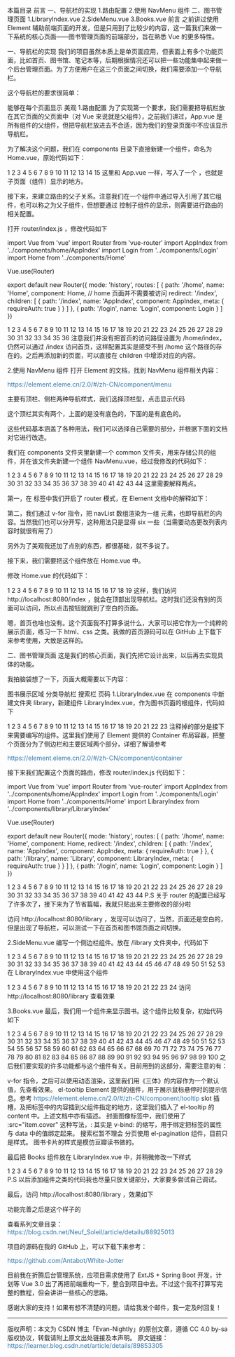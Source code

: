 本篇目录
前言
一、导航栏的实现 1.路由配置 2.使用 NavMenu 组件
二、图书管理页面
1.LibraryIndex.vue
2.SideMenu.vue
3.Books.vue
前言
之前讲过使用 Element 辅助前端页面的开发，但是只用到了比较少的内容，这一篇我们来做一下系统的核心页面——图书管理页面的前端部分，旨在熟悉 Vue 的更多特性。

一、导航栏的实现
我们的项目虽然本质上是单页面应用，但表面上有多个功能页面，比如首页、图书馆、笔记本等，后期根据情况还可以把一些功能集中起来做一个后台管理页面。为了方便用户在这三个页面之间切换，我们需要添加一个导航栏。

这个导航栏的要求很简单：

能够在每个页面显示
美观 1.路由配置
为了实现第一个要求，我们需要把导航栏放在其它页面的父页面中（对 Vue 来说就是父组件），之前我们讲过，App.vue 是所有组件的父组件，但把导航栏放进去不合适，因为我们的登录页面中不应该显示导航栏。

为了解决这个问题，我们在 components 目录下直接新建一个组件，命名为 Home.vue，原始代码如下：

<template>
  <div>
    <router-view/>
  </div>
</template>

<script>
  export default {
    name: 'Home'
  }
</script>

<style scoped>

</style>

1
2
3
4
5
6
7
8
9
10
11
12
13
14
15
这里和 App.vue 一样，写入了一个 <router-view/>，也就是子页面（组件）显示的地方。

接下来，来建立路由的父子关系。注意我们在一个组件中通过导入引用了其它组件，也可以称之为父子组件，但想要通过 <router-view/> 控制子组件的显示，则需要进行路由的相关配置。

打开 router/index.js ，修改代码如下

import Vue from 'vue'
import Router from 'vue-router'
import AppIndex from '../components/home/AppIndex'
import Login from '../components/Login'
import Home from '../components/Home'

Vue.use(Router)

export default new Router({
mode: 'history',
routes: [
{
path: '/home',
name: 'Home',
component: Home,
// home 页面并不需要被访问
redirect: '/index',
children: [
{
path: '/index',
name: 'AppIndex',
component: AppIndex,
meta: {
requireAuth: true
}
}
]
},
{
path: '/login',
name: 'Login',
component: Login
}
]
})

1
2
3
4
5
6
7
8
9
10
11
12
13
14
15
16
17
18
19
20
21
22
23
24
25
26
27
28
29
30
31
32
33
34
35
36
注意我们并没有把首页的访问路径设置为 /home/index，仍然可以通过 /index 访问首页，这样配置其实是感受不到 /home 这个路径的存在的。之后再添加新的页面，可以直接在 children 中增添对应的内容。

2.使用 NavMenu 组件
打开 Element 的文档，找到 NavMenu 组件相关内容：

https://element.eleme.cn/2.0/#/zh-CN/component/menu

主要有顶栏、侧栏两种导航样式，我们选择顶栏型，点击显示代码

这个顶栏其实有两个，上面的是没有底色的，下面的是有底色的。

这些代码基本涵盖了各种用法，我们可以选择自己需要的部分，并根据下面的文档对它进行改造。

我们在 components 文件夹里新建一个 common 文件夹，用来存储公共的组件，并在该文件夹新建一个组件 NavMenu.vue，经过我修改的代码如下：

<template>
    <el-menu
      :default-active="'/index'"
      router
      mode="horizontal"
      background-color="white"
      text-color="#222"
      active-text-color="red"
      style="min-width: 1300px">
      <el-menu-item v-for="(item,i) in navList" :key="i" :index="item.name">
        {{ item.navItem }}
      </el-menu-item>
      <a href="#nowhere" style="color: #222;float: right;padding: 20px;">更多功能</a>
      <i class="el-icon-menu" style="float:right;font-size: 45px;color: #222;padding-top: 8px"></i>
      <span style="position: absolute;padding-top: 20px;right: 43%;font-size: 20px;font-weight: bold">White Jotter - Your Mind Palace</span>
    </el-menu>
</template>

<script>
  export default {
    name: 'NavMenu',
    data () {
      return {
        navList: [
          {name: '/index', navItem: '首页'},
          {name: '/jotter', navItem: '笔记本'},
          {name: '/library', navItem: '图书馆'},
          {name: '/admin', navItem: '个人中心'}
        ]
      }
    }
  }
</script>

<style scoped>
  a{
    text-decoration: none;
  }

  span {
    pointer-events: none;
  }
</style>

1
2
3
4
5
6
7
8
9
10
11
12
13
14
15
16
17
18
19
20
21
22
23
24
25
26
27
28
29
30
31
32
33
34
35
36
37
38
39
40
41
42
43
44
这里需要解释两点。

第一，在 <el-menu> 标签中我们开启了 router 模式，在 Element 文档中的解释如下：

第二，我们通过 v-for 指令，把 navList 数组渲染为一组 <el-menu-item> 元素，也即导航栏的内容。当然我们也可以分开写，这种用法只是显得 six 一些（当需要动态更改列表内容时就很有用了）

另外为了美观我还加了点别的东西，都很基础，就不多说了。

接下来，我们需要把这个组件放在 Home.vue 中。

修改 Home.vue 的代码如下：

<template>
  <div>
    <nav-menu></nav-menu>
    <router-view/>
  </div>
</template>

<script>
  import NavMenu from './common/NavMenu'
  export default {
    name: 'Home',
    components: {NavMenu}
  }
</script>

<style scoped>

</style>

1
2
3
4
5
6
7
8
9
10
11
12
13
14
15
16
17
18
19
这样，我们访问 http://localhost:8080/index ，就会在顶部出现导航栏。这时我们还没有别的页面可以访问，所以点击按钮就跳到了空白的页面。

嗯，首页也啥也没有。这个页面我不打算多说什么，大家可以把它作为一个纯粹的展示页面，练习一下 html、css 之类。我做的首页源码可以在 GitHub 上下载下来参考使用，大致是这样的。

二、图书管理页面
这是我们的核心页面，我们先把它设计出来，以后再去实现具体的功能。

我拍脑袋想了一下，页面大概需要以下内容：

图书展示区域
分类导航栏
搜索栏
页码
1.LibraryIndex.vue
在 components 中新建文件夹 library，新建组件 LibraryIndex.vue，作为图书页面的根组件，代码如下

<template>
  <el-container>
    <el-aside style="width: 200px;margin-top: 20px">
      <switch></switch>
      <!--<SideMenu></SideMenu>-->
    </el-aside>
    <el-main>
      <!--<books></books>-->
    </el-main>
  </el-container>
</template>

<script>

  export default {
    name: 'AppLibrary'
  }
</script>

<style scoped>

</style>

1
2
3
4
5
6
7
8
9
10
11
12
13
14
15
16
17
18
19
20
21
22
23
注释掉的部分是接下来需要编写的组件。这里我们使用了 Element 提供的 Container 布局容器，把整个页面分为了侧边栏和主要区域两个部分，详细了解请参考

https://element.eleme.cn/2.0/#/zh-CN/component/container

接下来我们配置这个页面的路由，修改 router/index.js 代码如下：

import Vue from 'vue'
import Router from 'vue-router'
import AppIndex from '../components/home/AppIndex'
import Login from '../components/Login'
import Home from '../components/Home'
import LibraryIndex from '../components/library/LibraryIndex'

Vue.use(Router)

export default new Router({
mode: 'history',
routes: [
{
path: '/home',
name: 'Home',
component: Home,
redirect: '/index',
children: [
{
path: '/index',
name: 'AppIndex',
component: AppIndex,
meta: {
requireAuth: true
}
},
{
path: '/library',
name: 'Library',
component: LibraryIndex,
meta: {
requireAuth: true
}
}
]
},
{
path: '/login',
name: 'Login',
component: Login
}
]
})

1
2
3
4
5
6
7
8
9
10
11
12
13
14
15
16
17
18
19
20
21
22
23
24
25
26
27
28
29
30
31
32
33
34
35
36
37
38
39
40
41
42
43
44
P.S 关于 router 的配置已经写了许多次了，接下来为了节省篇幅，我就只贴出来主要修改的部分啦

访问 http://localhost:8080/library ，发现可以访问了，当然，页面还是空白的，但是出现了导航栏，可以测试一下在首页和图书馆页面之间切换。

2.SideMenu.vue
编写一个侧边栏组件。放在 /library 文件夹中，代码如下

<template>
  <el-menu
    class="categories"
    default-active="0"
    @select="handleSelect"
    active-text-color="red">
    <el-menu-item index="0">
      <i class="el-icon-menu"></i>
      <span slot="title">全部</span>
    </el-menu-item>
    <el-menu-item index="1">
      <i class="el-icon-menu"></i>
      <span slot="title">文学</span>
    </el-menu-item>
    <el-menu-item index="2">
      <i class="el-icon-menu"></i>
      <span slot="title">流行</span>
    </el-menu-item>
    <el-menu-item index="3">
      <i class="el-icon-menu"></i>
      <span slot="title">文化</span>
    </el-menu-item>
    <el-menu-item index="4">
      <i class="el-icon-menu"></i>
      <span slot="title">生活</span>
    </el-menu-item>
    <el-menu-item index="5">
      <i class="el-icon-menu"></i>
      <span slot="title">经管</span>
    </el-menu-item>
    <el-menu-item index="6">
      <i class="el-icon-menu"></i>
      <span slot="title">科技</span>
    </el-menu-item>
  </el-menu>
</template>

<script>
  export default {
    name: 'SideMenu'
  }
</script>

<style scoped>
  .categories {
    position: fixed;
    margin-left: 50%;
    left: -600px;
    top: 100px;
    width: 150px;
  }
</style>

1
2
3
4
5
6
7
8
9
10
11
12
13
14
15
16
17
18
19
20
21
22
23
24
25
26
27
28
29
30
31
32
33
34
35
36
37
38
39
40
41
42
43
44
45
46
47
48
49
50
51
52
53
在 LibraryIndex.vue 中使用这个组件

<template>
  <el-container>
    <el-aside style="width: 200px;margin-top: 20px">
      <switch></switch>
      <SideMenu></SideMenu>
    </el-aside>
    <el-main>
      <!--<books></books>-->
    </el-main>
  </el-container>
</template>

<script>
  import SideMenu from './SideMenu'
  export default {
    name: 'AppLibrary',
    components: {SideMenu}
  }
</script>

<style scoped>

</style>

1
2
3
4
5
6
7
8
9
10
11
12
13
14
15
16
17
18
19
20
21
22
23
24
访问 http://localhost:8080/library 查看效果

3.Books.vue
最后，我们用一个组件来显示图书。这个组件比较复杂，初始代码如下

<template>
  <div>
    <el-row style="height: 840px;">
      <!--<search-bar></search-bar>-->
      <el-tooltip effect="dark" placement="right"
                  v-for="item in books"
                  :key="item.id">
        <p slot="content" style="font-size: 14px;margin-bottom: 6px;">{{item.title}}</p>
        <p slot="content" style="font-size: 13px;margin-bottom: 6px">
          <span>{{item.author}}</span> /
          <span>{{item.date}}</span> /
          <span>{{item.press}}</span>
        </p>
        <p slot="content" style="width: 300px" class="abstract">{{item.abs}}</p>
        <el-card style="width: 135px;margin-bottom: 20px;height: 233px;float: left;margin-right: 15px" class="book"
                 bodyStyle="padding:10px" shadow="hover">
          <div class="cover">
            <img :src="item.cover" alt="封面">
          </div>
          <div class="info">
            <div class="title">
              <a href="">{{item.title}}</a>
            </div>
          </div>
          <div class="author">{{item.author}}</div>
        </el-card>
      </el-tooltip>
    </el-row>
    <el-row>
      <el-pagination
        :current-page="1"
        :page-size="10"
        :total="20">
      </el-pagination>
    </el-row>
  </div>
</template>

<script>
  export default {
    name: 'Books',
    data () {
      return {
        books: [
          {
            cover: 'https://i.loli.net/2019/04/10/5cada7e73d601.jpg',
            title: '三体',
            author: '刘慈欣',
            date: '2019-05-05',
            press: '重庆出版社',
            abs: '文化大革命如火如荼进行的同时。军方探寻外星文明的绝秘计划“红岸工程”取得了突破性进展。但在按下发射键的那一刻，历经劫难的叶文洁没有意识到，她彻底改变了人类的命运。地球文明向宇宙发出的第一声啼鸣，以太阳为中心，以光速向宇宙深处飞驰……'
          }
        ]
      }
    }
  }
</script>

<style scoped>
  .cover {
    width: 115px;
    height: 172px;
    margin-bottom: 7px;
    overflow: hidden;
    cursor: pointer;
  }

  img {
    width: 115px;
    height: 172px;
    /*margin: 0 auto;*/
  }

  .title {
    font-size: 14px;
    text-align: left;
  }

  .author {
    color: #333;
    width: 102px;
    font-size: 13px;
    margin-bottom: 6px;
    text-align: left;
  }

  .abstract {
    display: block;
    line-height: 17px;
  }

  a {
    text-decoration: none;
  }

  a:link, a:visited, a:focus {
    color: #3377aa;
  }
</style>

1
2
3
4
5
6
7
8
9
10
11
12
13
14
15
16
17
18
19
20
21
22
23
24
25
26
27
28
29
30
31
32
33
34
35
36
37
38
39
40
41
42
43
44
45
46
47
48
49
50
51
52
53
54
55
56
57
58
59
60
61
62
63
64
65
66
67
68
69
70
71
72
73
74
75
76
77
78
79
80
81
82
83
84
85
86
87
88
89
90
91
92
93
94
95
96
97
98
99
100
之后我们要实现的许多功能都与这个组件有关。目前用到的这部分，需要注意的有：

v-for 指令，之后可以使用动态渲染，这里我们用《三体》的内容作为一个默认值，先查看效果。
el-tooltip Element 提供的组件，用于展示鼠标悬停时的提示信息。参考 https://element.eleme.cn/2.0/#/zh-CN/component/tooltip
slot 插槽，及把标签中的内容插到父组件指定的地方，这里我们插入了 el-tooltip 的 content 中。上述文档中亦有描述。
封面图像标签中，我们使用了 :src="item.cover" 这种写法，: 其实是 v-bind: 的缩写，用于绑定把标签的属性与 data 中的值绑定起来。
搜索栏暂不理会
分页使用 el-pagination 组件，目前只是样式。
图书卡片的样式是模仿豆瓣读书做的。

最后把 Books 组件放在 LibraryIndex.vue 中，并稍微修改一下样式

<template>
  <el-container>
    <el-aside style="width: 200px;margin-top: 20px">
      <switch></switch>
      <SideMenu></SideMenu>
    </el-aside>
    <el-main>
      <books class="books-area"></books>
    </el-main>
  </el-container>
</template>

<script>
  import SideMenu from './SideMenu'
  import Books from './Books'
  export default {
    name: 'AppLibrary',
    components: {SideMenu, Books}
  }
</script>

<style scoped>
  .books-area {
    width: 990px;
    margin-left: auto;
    margin-right: auto;
  }
</style>

1
2
3
4
5
6
7
8
9
10
11
12
13
14
15
16
17
18
19
20
21
22
23
24
25
26
27
28
29
P.S 以后添加组件之类的代码我也尽量只放关键部分，大家要多尝试自己调试。

最后，访问 http://localhost:8080/library ，效果如下

功能完善之后是这个样子的

查看系列文章目录：
https://blog.csdn.net/Neuf_Soleil/article/details/88925013

项目的源码在我的 GitHub 上，可以下载下来参考：

https://github.com/Antabot/White-Jotter

目前我在折腾后台管理系统，应项目需求使用了 ExtJS + Spring Boot 开发，计划等 Vue 3.0 出了再把前端重构一下，整合到项目中去。不过这个我不打算写完整的教程，但会讲讲一些核心的思路。

感谢大家的支持！如果有想不清楚的问题，请给我发个邮件，我一定及时回复！

---

版权声明：本文为 CSDN 博主「Evan-Nightly」的原创文章，遵循 CC 4.0 by-sa 版权协议，转载请附上原文出处链接及本声明。
原文链接：https://learner.blog.csdn.net/article/details/89853305
